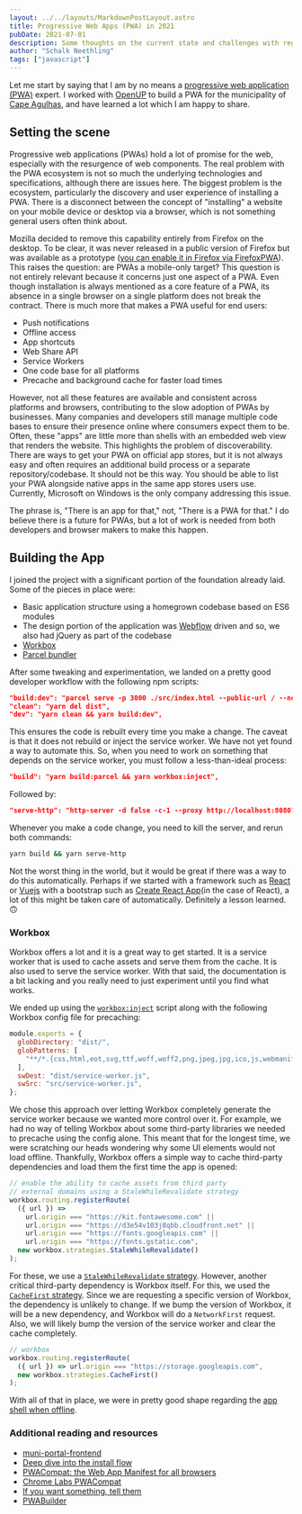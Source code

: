 ```yaml
---
layout: ../../layouts/MarkdownPostLayout.astro
title: Progressive Web Apps (PWA) in 2021
pubDate: 2021-07-01
description: Some thoughts on the current state and challenges with regards to building a PWA in 2021.
author: "Schalk Neethling"
tags: ["javascript"]
---
```


Let me start by saying that I am by no means a [progressive web application (PWA)](https://developer.mozilla.org/en-US/docs/Web/Progressive_web_apps) expert. I worked with [OpenUP](https://openup.org.za/) to build a PWA for the municipality of [Cape Agulhas](https://en.wikipedia.org/wiki/Cape_Agulhas), and have learned a lot which I am happy to share.

## Setting the scene

Progressive web applications (PWAs) hold a lot of promise for the web, especially with the resurgence of web components. The real problem with the PWA ecosystem is not so much the underlying technologies and specifications, although there are issues here. The biggest problem is the ecosystem, particularly the discovery and user experience of installing a PWA. There is a disconnect between the concept of "installing" a website on your mobile device or desktop via a browser, which is not something general users often think about.

Mozilla decided to remove this capability entirely from Firefox on the desktop. To be clear, it was never released in a public version of Firefox but was available as a prototype ([you can enable it in Firefox via FirefoxPWA](https://github.com/filips123/FirefoxPWA)). This raises the question: are PWAs a mobile-only target? This question is not entirely relevant because it concerns just one aspect of a PWA. Even though installation is always mentioned as a core feature of a PWA, its absence in a single browser on a single platform does not break the contract. There is much more that makes a PWA useful for end users:

- Push notifications
- Offline access
- App shortcuts
- Web Share API
- Service Workers
- One code base for all platforms
- Precache and background cache for faster load times

However, not all these features are available and consistent across platforms and browsers, contributing to the slow adoption of PWAs by businesses. Many companies and developers still manage multiple code bases to ensure their presence online where consumers expect them to be. Often, these "apps" are little more than shells with an embedded web view that renders the website. This highlights the problem of discoverability. There are ways to get your PWA on official app stores, but it is not always easy and often requires an additional build process or a separate repository/codebase. It should not be this way. You should be able to list your PWA alongside native apps in the same app stores users use. Currently, Microsoft on Windows is the only company addressing this issue.

The phrase is, "There is an app for that," not, "There is a PWA for that." I do believe there is a future for PWAs, but a lot of work is needed from both developers and browser makers to make this happen.

## Building the App

I joined the project with a significant portion of the foundation already laid. Some of the pieces in place were:

- Basic application structure using a homegrown codebase based on ES6 modules
- The design portion of the application was [Webflow](https://webflow.com/) driven and so, we also had jQuery as part of the codebase
- [Workbox](https://developers.google.com/web/tools/workbox/)
- [Parcel bundler](https://parceljs.org/)

After some tweaking and experimentation, we landed on a pretty good developer workflow with the following npm scripts:

```json
"build:dev": "parcel serve -p 3000 ./src/index.html --public-url / --no-cache --open",
"clean": "yarn del dist",
"dev": "yarn clean && yarn build:dev",
```

This ensures the code is rebuilt every time you make a change. The caveat is that it does not rebuild or inject the service worker. We have not yet found a way to automate this. So, when you need to work on something that depends on the service worker, you must follow a less-than-ideal process:

```json
"build": "yarn build:parcel && yarn workbox:inject",
```

Followed by:

```json
"serve-http": "http-server -d false -c-1 --proxy http://localhost:8080? dist",
```

Whenever you make a code change, you need to kill the server, and rerun both commands:

```bash
yarn build && yarn serve-http
```

Not the worst thing in the world, but it would be great if there was a way to do this automatically. Perhaps if we started with a framework such as [React](https://reactjs.org/) or [Vuejs](https://vuejs.org/) with a bootstrap such as [Create React App](https://create-react-app.dev/)(in the case of React), a lot of this might be taken care of automatically. Definitely a lesson learned. 🙃

### Workbox

Workbox offers a lot and it is a great way to get started. It is a service worker that is used to cache assets and serve them from the cache. It is also used to serve the service worker. With that said, the documentation is a bit lacking and you really need to just experiment until you find what works.

We ended up using the [`workbox:inject`](https://developers.google.com/web/tools/workbox/reference-docs/latest/module-workbox-webpack-plugin.InjectManifest) script along with the following Workbox config file for precaching:

```js
module.exports = {
  globDirectory: "dist/",
  globPatterns: [
    "**/*.{css,html,eot,svg,ttf,woff,woff2,png,jpeg,jpg,ico,js,webmanifest}",
  ],
  swDest: "dist/service-worker.js",
  swSrc: "src/service-worker.js",
};
```

We chose this approach over letting Workbox completely generate the service worker because we wanted more control over it. For example, we had no way of telling Workbox about some third-party libraries we needed to precache using the config alone. This meant that for the longest time, we were scratching our heads wondering why some UI elements would not load offline. Thankfully, Workbox offers a simple way to cache third-party dependencies and load them the first time the app is opened:

```js
// enable the ability to cache assets from third party
// external domains using a StaleWhileRevalidate strategy
workbox.routing.registerRoute(
  ({ url }) =>
    url.origin === "https://kit.fontawesome.com" ||
    url.origin === "https://d3e54v103j8qbb.cloudfront.net" ||
    url.origin === "https://fonts.googleapis.com" ||
    url.origin === "https://fonts.gstatic.com",
  new workbox.strategies.StaleWhileRevalidate()
);
```

For these, we use a [`StaleWhileRevalidate` strategy](https://web.dev/stale-while-revalidate/). However, another critical third-party dependency is Workbox itself. For this, we used the [`CacheFirst` strategy](https://developers.google.com/web/tools/workbox/modules/workbox-strategies#cache_first_cache_falling_back_to_network). Since we are requesting a specific version of Workbox, the dependency is unlikely to change. If we bump the version of Workbox, it will be a new dependency, and Workbox will do a `NetworkFirst` request. Also, we will likely bump the version of the service worker and clear the cache completely.

```js
// workbox
workbox.routing.registerRoute(
  ({ url }) => url.origin === "https://storage.googleapis.com",
  new workbox.strategies.CacheFirst()
);
```

With all of that in place, we were in pretty good shape regarding the [app shell when offline](https://developers.google.com/web/fundamentals/architecture/app-shell).

### Additional reading and resources

- [muni-portal-frontend](https://github.com/OpenUpSA/muni-portal-frontend/)
- [Deep dive into the install flow](https://www.youtube.com/watch?v=kzJfiKQyD24)
- [PWACompat: the Web App Manifest for all browsers](https://developers.google.com/web/updates/2018/07/pwacompat)
- [Chrome Labs PWACompat](https://github.com/GoogleChromeLabs/pwacompat)
- [If you want something, tell them](https://medium.com/dev-channel/progressive-web-app-progress-in-ios-12-2-beta-1-build-16e5181f-a18cd05ca361#4fab)
- [PWABuilder](https://www.pwabuilder.com/)
